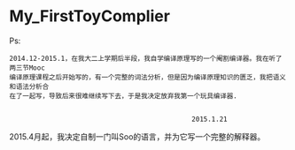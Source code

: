 My_FirstToyComplier
===================

Ps:
  
  
    2014.12-2015.1，在我大二上学期后半段，我自学编译原理写的一个阉割编译器。我在听了两三节Mooc
    编译原理课程之后开始写的，有一个完整的词法分析，但是因为编译原理知识的匮乏，我把语义和语法分析合
    在了一起写，导致后来很难继续写下去，于是我决定放弃我第一个玩具编译器.
    
                                                                              
                                                  2015.1.21
                                                  
  2015.4月起，我决定自制一门叫Soo的语言，并为它写一个完整的解释器。
